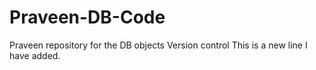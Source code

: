 # Praveen-DB-Code
Praveen repository for the DB objects Version control
This is a new line I have added.
